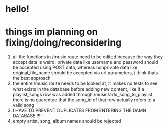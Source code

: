 # hello!

# things im planning on fixing/doing/reconsidering
1. all the functions in /music route need to be edited because the way they accept data is weird, private data like username and password should be accepted using POST data, whereas nonprivate data like original_file_name should be accepted via url parameters, i think thats the best approach
2. the entire /music route needs to be looked at, it makes no tests to see what exists in the database before adding new content, like if a playlist_songs row was added through /music/add_song_to_playlist there is no guarentee that the song_id of that row actually refers to a valid song
3. I HAVE TO PREVENT DUPLICATES FROM ENTERING THE DAMN DATABASE !!!!
4. empty artist, song, album names should be rejected

